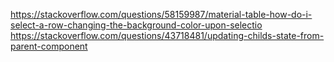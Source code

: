 https://stackoverflow.com/questions/58159987/material-table-how-do-i-select-a-row-changing-the-background-color-upon-selectio
https://stackoverflow.com/questions/43718481/updating-childs-state-from-parent-component
